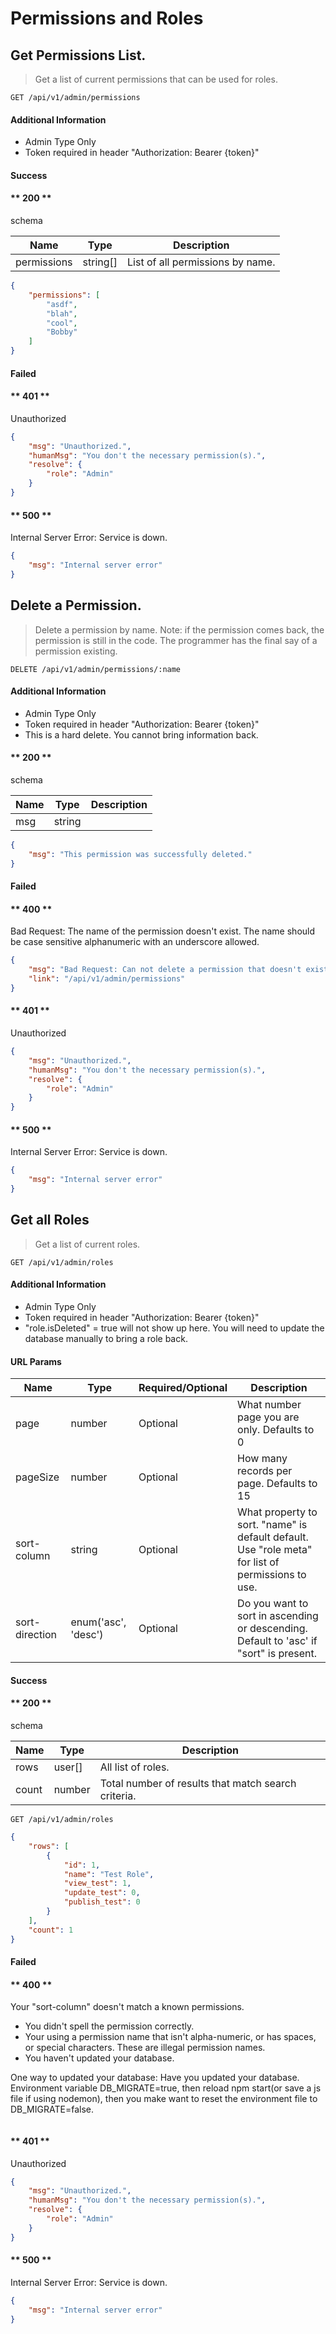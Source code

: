 # Permissions and Roles



<!-- ## Overview

> The account manager is responsible for managing the user's account, notifications, manage permissions, and profile. -->

## Get Permissions List.

> Get a list of current permissions that can be used for roles.

```endpoint
GET /api/v1/admin/permissions
```

#### Additional Information
* Admin Type Only
* Token required in header "Authorization: Bearer {token}"

#### Success

<!-- tabs:start -->

#### ** 200 **

schema

| Name | Type | Description |
|---|---|---|
| permissions | string[] | List of all permissions by name. |

```json
{
    "permissions": [
        "asdf",
        "blah",
        "cool",
        "Bobby"
    ]
}
```

<!-- tabs:end -->

#### Failed

<!-- tabs:start -->

#### ** 401 **

Unauthorized

```json
{
    "msg": "Unauthorized.",
    "humanMsg": "You don't the necessary permission(s).",
    "resolve": {
        "role": "Admin"
    }
}
```

#### ** 500 **

Internal Server Error:
Service is down.

```json
{
    "msg": "Internal server error"
}
```

<!-- tabs:end -->





## Delete a Permission.

> Delete a permission by name. Note: if the permission comes back, the permission is still in the code. The programmer has the final say of a permission existing.

```endpoint
DELETE /api/v1/admin/permissions/:name
```

#### Additional Information
* Admin Type Only
* Token required in header "Authorization: Bearer {token}"
* This is a hard delete. You cannot bring information back.

<!-- tabs:start -->

#### ** 200 **

schema

| Name | Type | Description |
|---|---|---|
| msg | string |  |


```json
{
    "msg": "This permission was successfully deleted."
}
```

<!-- tabs:end -->

#### Failed

<!-- tabs:start -->
#### ** 400 **

Bad Request: The name of the permission doesn't exist. The name should be case sensitive alphanumeric with an underscore allowed. 

```json
{
    "msg": "Bad Request: Can not delete a permission that doesn't exist. Use the link to get a link to valid permission names.",
    "link": "/api/v1/admin/permissions"
}
```


#### ** 401 **

Unauthorized

```json
{
    "msg": "Unauthorized.",
    "humanMsg": "You don't the necessary permission(s).",
    "resolve": {
        "role": "Admin"
    }
}
```

#### ** 500 **

Internal Server Error:
Service is down.

```json
{
    "msg": "Internal server error"
}
```

<!-- tabs:end -->




## Get all Roles

> Get a list of current roles.

```endpoint
GET /api/v1/admin/roles
```

#### Additional Information
* Admin Type Only
* Token required in header "Authorization: Bearer {token}"
* "role.isDeleted" = true will not show up here. You will need to update the database manually to bring a role back.

#### URL Params

| Name | Type | Required/Optional | Description|
|---|---|---|---|
| page | number | Optional | What number page you are only. Defaults to 0  |
| pageSize | number | Optional | How many records per page. Defaults to 15  |
| sort-column | string | Optional | What property to sort.  "name" is default default. Use "role meta" for list of permissions to use. |
| sort-direction | enum('asc', 'desc') | Optional | Do you want to sort in ascending or descending. Default to 'asc' if "sort" is present.  |

#### Success

<!-- tabs:start -->

#### ** 200 **

schema

| Name | Type | Description |
|---|---|---|
| rows | user[] | All list of roles. |
| count | number | Total number of results that match search criteria. |


```endpoint
GET /api/v1/admin/roles
```

```json
{
    "rows": [
        {
            "id": 1,
            "name": "Test Role",
            "view_test": 1,
            "update_test": 0,
            "publish_test": 0
        }
    ],
    "count": 1
}
```

<!-- tabs:end -->

#### Failed

<!-- tabs:start -->
#### ** 400 **

Your "sort-column" doesn't match a known permissions. 
* You didn't spell the permission correctly.
* Your using a permission name that isn't alpha-numeric, or has spaces, or special characters. These are illegal permission names.
* You haven't updated your database.

One way to updated your database:
Have you updated your database. Environment variable DB_MIGRATE=true, then reload npm start(or save a js file if using nodemon), then you make want to reset the environment file to DB_MIGRATE=false.

```json

```


#### ** 401 **

Unauthorized

```json
{
    "msg": "Unauthorized.",
    "humanMsg": "You don't the necessary permission(s).",
    "resolve": {
        "role": "Admin"
    }
}
```

#### ** 500 **

Internal Server Error:
Service is down.

```json
{
    "msg": "Internal server error"
}
```

<!-- tabs:end -->



<!-- 

## Post New User

> Create a new user. Also has the option to email the user if mailinator environment variables are defined. 


```endpoint
POST /api/v1/admin/users
```

#### Additional Information
* Admin Type Only
* Token required in header "Authorization: Bearer {token}"

#### Body Params

| Name | Type | Required/Optional | Description|
|---|---|---|---|
| email | string | Required | |
| password | string | Required | |
| firstName | string | Required | |
| lastName | string | Required | |
| username | string | Required | only lowercase, alpha-numeric |
| phoneNumber | string | Optional | format: (###) ###-#### |
| website | string | Optional | |
| isAdmin | string | Optional | |
| shouldSendEmail | boolean | Optional | Should the user be email with password |
| Roles | number[] | Optional | Array of role ids |

#### Success

<!-- tabs:start 

#### ** 201 **

schema

| Name | Type | Description |
|---|---|---|
| user | object | current user record with new user id. |
| user.profile | object | current user profile record with new profile id. |

```json
{
   "user": {
        "isBanned": false,
        "isDisabled": false,
        "isDeleted": false,
        "id": 6,
        "email": "porky3@acme.com",
        "isOrganizationMember": true,
        "isAdmin": false,
        "updatedAt": "2020-02-16T04:50:22.235Z",
        "createdAt": "2020-02-16T04:50:22.235Z",
        "profile": {
            "id": 6,
            "userId": 6,
            "firstName": "Porky",
            "lastName": "Pig",
            "website": "http://porkypig.com",
            "username": "pigman",
            "updatedAt": "2020-02-16T04:50:22.763Z",
            "createdAt": "2020-02-16T04:50:22.763Z"
        }
   }
}
```

<!-- tabs:end 

#### Failed

<!-- tabs:start 

#### ** 400 **

Bad request.
You probably don't have all the required fields.

```json
{
    "msg": "Bad Request: 'email' is required",
    "humanMsg": "Please provide an email."
}
```

#### ** 401 **

Unauthorized

```json
{
    "msg": "Unauthorized.",
    "humanMsg": "You don't the necessary permission(s).",
    "resolve": {
        "role": "Admin"
    }
}
```

#### ** 409 **

Conflict
Email is already in use.

```json
{
    "msg": "Conflict: User email already has existing email",
    "humanMsg": "This email has already been register."
}
```

#### ** 500 **

Internal Server Error:
Service is down.

```json
{
    "msg": "Internal server error"
}
```

<!-- tabs:end 


 -->
